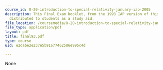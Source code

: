 ```yaml
---
course_id: 8-20-introduction-to-special-relativity-january-iap-2005
description: This Final Exam booklet, from the 1993 IAP version of this course, was
  distributed to students as a study aid.
file_location: /coursemedia/8-20-introduction-to-special-relativity-january-iap-2005/e2dabe2e237e5b91677462586e995c4d_final93.pdf
file_type: application/pdf
layout: pdf
title: final93.pdf
type: course
uid: e2dabe2e237e5b91677462586e995c4d

---
```

None